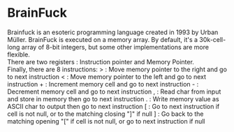 # BrainFuck
 Brainfuck is an esoteric programming language created in 1993 by Urban Müller.
 BrainFuck is executed on a memory array. By default, it's a 30k-cell-long array of 8-bit integers, but some other implementations are more flexible.  
 There are two registers : Instruction pointer and Memory Pointer.  
 Finally, there are 8 instructions:
    > : Move memory pointer to the right and go to next instruction 
    < : Move memory pointer to the left and go to next instruction 
    + : Increment memory cell and go to next instruction 
    - : Decrement memory cell and go to next instruction 
    , : Read char from input and store in memory then go to next instruction 
    . : Write memory value as ASCII char to output then go to next instruction
    [ : Go to next instruction if cell is not null, or to the matching closing "]" if null
    ] : Go back to the matching opening "[" if cell is not null, or go to next instruction if null
